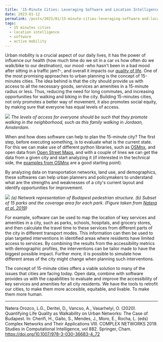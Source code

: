 ```yaml
---
title: '15-Minute Cities: Leveraging Software and Location Intelligence to Reimagine Urban Mobility'
date: 2023-01-12
permalink: /posts/2023/01/15-minute-cities-leveraging-software-and-location-intelligence-to-reimagine-urban-mobility/
tags: 
  - 15 minutes cities 
  - location intelligence 
  - software
  - active mobility
---
```


Urban mobility is a crucial aspect of our daily lives, it has the power of influence our health (how much time do we sit in a car vs how often do we walk/bike to our destination), our mood -who hasn't been in a bad mood after sitting in a traffic jam?-, and overall it impacts our [quality of life](https://luisnatera.com/posts/2019/12/Life-Quality/). One of the most promising approaches to urban planning is the concept of 15-minutes cities. The idea behind is that the city should provide us with access to all the necessary goods, services an amenities in a 15-minute radius or less. Thus, reducing the need for long commutes, and increasing opportunities for walking and biking in the city. Building 15-minutes cities, not only promotes a better way of movement, it also promotes social equity, by making sure that everyone has equal levels of access.

![]({{site.imgsurl}}2023-15min-ams.png)
*The levels of access for everyone should be such that they promote walking in the neighborhood, such as this family walking in Jordaan, Amsterdam.*

When and how does software can help to plan the 15-minute city? The first step, before executing something, is to evaluate what is the current state. For this we can make use of different python libraries, such as [OSMnx](https://github.com/gboeing/osmnx), and open data from [Open Street Maps](https://www.openstreetmap.org/), and with a couple of lines we can get the data from a given city and start analyzing it (if interested in the technical side, the [examples from OSMnx](https://github.com/gboeing/osmnx-examples) are a good starting point). 

By analyzing data on transportation networks, land use, and demographics, these softwares can help urban planners and policymakers to understand what are the strengths and weaknesses of a city's current layout and identify opportunities for improvement.

![]({{site.imgsurl}}Budapest_Network_voronoi2.png)
*(a) Network representation of Budapest pedestrian structure. (b) Subset of 15 parks and the coverage area for each park. (Figure taken from [Natera et al. 2019](https://arxiv.org/abs/1912.00893))*

For example, software can be used to map the location of key services and amenities in a city, such as parks, schools, hospitals, and grocery stores, and then calculate the travel time to these services from different parts of the city in different transport modes. This information can then be used to plan targeted interventions in identified areas where residents have limited access to services. By combining the results from the accessibility metrics with demographic profiles, the interventions can be tailor made to have the biggest possible impact. Further more, it is possible to simulate how different areas of the city might change when planning such interventions.

The concept of 15-minute cities offers a viable solution to many of the issues that cities are facing today. Open data, combine with software provides us with the capabilities to evaluate and improve the accessibility of key services and amenities for all city residents. We have the tools to retrofit our cities, to make them more accesible, equitable, and livable. To make them more human.

--- 
Natera Orozco, L.G., Deritei, D., Vancso, A., Vasarhelyi, O. (2020). Quantifying Life Quality as Walkability on Urban Networks: The Case of Budapest. In: Cherifi, H., Gaito, S., Mendes, J., Moro, E., Rocha, L. (eds) Complex Networks and Their Applications VIII. COMPLEX NETWORKS 2019. Studies in Computational Intelligence, vol 882. Springer, Cham. https://doi.org/10.1007/978-3-030-36683-4_72
